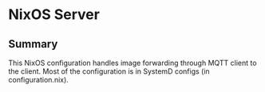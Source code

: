 # NixOS Server

## Summary

This NixOS configuration handles image forwarding through MQTT client to the client. Most of the configuration is in SystemD configs (in configuration.nix).


